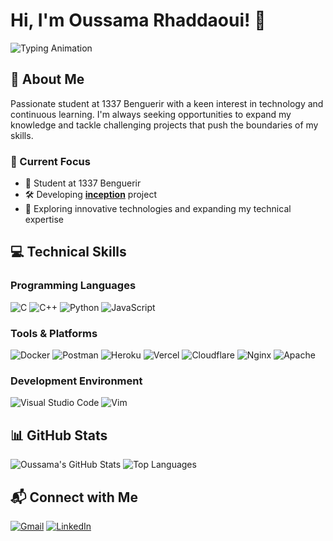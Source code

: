 # Hi, I'm Oussama Rhaddaoui! 👋
![Typing Animation](https://readme-typing-svg.demolab.com?font=Source+Code+Pro&pause=1000&width=435&lines=1337+Benguerir+Student;Never+stop+learning)

## 👤 About Me
Passionate student at 1337 Benguerir with a keen interest in technology and continuous learning. I'm always seeking opportunities to expand my knowledge and tackle challenging projects that push the boundaries of my skills.

### 🚀 Current Focus
- 🔭 Student at 1337 Benguerir
- 🛠️ Developing [**inception**](https://github.com/rh-oussama/inception) project
- 🌱 Exploring innovative technologies and expanding my technical expertise

## 💻 Technical Skills

### Programming Languages
![C](https://img.shields.io/badge/c-%2300599C.svg?style=for-the-badge&logo=c&logoColor=white)
![C++](https://img.shields.io/badge/c++-%2300599C.svg?style=for-the-badge&logo=c%2B%2B&logoColor=white)
![Python](https://img.shields.io/badge/python-3670A0?style=for-the-badge&logo=python&logoColor=ffdd54)
![JavaScript](https://img.shields.io/badge/javascript-%23323330.svg?style=for-the-badge&logo=javascript&logoColor=%23F7DF1E)

### Tools & Platforms
![Docker](https://img.shields.io/badge/docker-%230db7ed.svg?style=for-the-badge&logo=docker&logoColor=white)
![Postman](https://img.shields.io/badge/Postman-FF6C37?style=for-the-badge&logo=postman&logoColor=white)
![Heroku](https://img.shields.io/badge/heroku-%23430098.svg?style=for-the-badge&logo=heroku&logoColor=white)
![Vercel](https://img.shields.io/badge/vercel-%23000000.svg?style=for-the-badge&logo=vercel&logoColor=white)
![Cloudflare](https://img.shields.io/badge/Cloudflare-F38020?style=for-the-badge&logo=Cloudflare&logoColor=white)
![Nginx](https://img.shields.io/badge/nginx-%23009639.svg?style=for-the-badge&logo=nginx&logoColor=white)
![Apache](https://img.shields.io/badge/apache-%23D42029.svg?style=for-the-badge&logo=apache&logoColor=white)

### Development Environment
![Visual Studio Code](https://img.shields.io/badge/Visual%20Studio%20Code-0078d7.svg?style=for-the-badge&logo=visual-studio-code&logoColor=white)
![Vim](https://img.shields.io/badge/VIM-%2311AB00.svg?style=for-the-badge&logo=vim&logoColor=white)


## 📊 GitHub Stats
![Oussama's GitHub Stats](https://github-readme-stats.vercel.app/api?username=rh-oussama&hide=issues&show_icons=true&count_private=true&theme=nightowl)
![Top Languages](https://github-readme-stats.vercel.app/api/top-langs/?username=rh-oussama&layout=compact&theme=nightowl)

## 📬 Connect with Me
[![Gmail](https://img.shields.io/badge/Gmail-D14836?style=for-the-badge&logo=gmail&logoColor=white)](mailto:rhaddaoui.ou@gmail.com)
[![LinkedIn](https://img.shields.io/badge/LinkedIn-0077B5?style=for-the-badge&logo=linkedin&logoColor=white)](https://www.linkedin.com/in/oussama-rh/)
